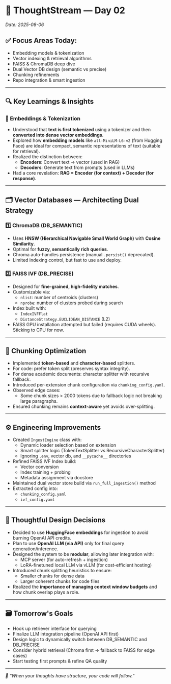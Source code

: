 # 🧠 ThoughtStream — Day 02

_Date: 2025-08-06_

## ✅ Focus Areas Today:
- Embedding models & tokenization
- Vector indexing & retrieval algorithms
- FAISS & ChromaDB deep dive
- Dual Vector DB design (semantic vs precise)
- Chunking refinements
- Repo integration & smart ingestion

---

## 🔍 Key Learnings & Insights

### 🧬 Embeddings & Tokenization

- Understood that **text is first tokenized** using a tokenizer and then **converted into dense vector embeddings**.
- Explored how **embedding models** like `all-MiniLM-L6-v2` (from Hugging Face) are ideal for compact, semantic representations of text (suitable for retrieval).
- Realized the distinction between:
  - **Encoders**: Convert text → vector (used in RAG)
  - **Decoders**: Generate text from prompts (used in LLMs)
- Had a core revelation: **RAG = Encoder (for context) + Decoder (for response)**.

---

## 🗂️ Vector Databases — Architecting Dual Strategy

### 1️⃣ ChromaDB (DB_SEMANTIC)
- Uses **HNSW (Hierarchical Navigable Small World Graph)** with **Cosine Similarity**.
- Optimal for **fuzzy, semantically rich queries**.
- Chroma auto-handles persistence (manual `.persist()` deprecated).
- Limited indexing control, but fast to use and deploy.

### 2️⃣ FAISS IVF (DB_PRECISE)
- Designed for **fine-grained, high-fidelity matches**.
- Customizable via:
  - `nlist`: number of centroids (clusters)
  - `nprobe`: number of clusters probed during search
- Index built with:
  - `IndexIVFFlat`
  - `DistanceStrategy.EUCLIDEAN_DISTANCE` (L2)
- FAISS GPU installation attempted but failed (requires CUDA wheels). Sticking to CPU for now.

---

## 🧪 Chunking Optimization

- Implemented **token-based** and **character-based** splitters.
- For code: prefer token split (preserves syntax integrity).
- For dense academic documents: character splitter with recursive fallback.
- Introduced per-extension chunk configuration via `chunking_config.yaml`.
- Observed edge cases:
  - Some chunk sizes > 2000 tokens due to fallback logic not breaking large paragraphs.
- Ensured chunking remains **context-aware** yet avoids over-splitting.

---

## ⚙️ Engineering Improvements

- Created `IngestEngine` class with:
  - Dynamic loader selection based on extension
  - Smart splitter logic (TokenTextSplitter vs RecursiveCharacterSplitter)
  - Ignoring `.env`, vector db, and `__pycache__` directories
- Refined FAISS IVF Index build:
  - Vector conversion
  - Index training + probing
  - Metadata assignment via docstore
- Maintained dual vector store build via `run_full_ingestion()` method
- Extracted config into:
  - `chunking_config.yaml`
  - `ivf_config.yaml`

---

## 🧠 Thoughtful Design Decisions

- Decided to use **HuggingFace embeddings** for ingestion to avoid burning OpenAI API credits.
- Plan to use **OpenAI LLM (via API)** only for final query generation/inference.
- Designed the system to be **modular**, allowing later integration with:
  - MCP server (for auto-refresh + ingestion)
  - LoRA-finetuned local LLM via vLLM (for cost-efficient hosting)
- Introduced chunk splitting heuristics to ensure:
  - Smaller chunks for dense data
  - Larger coherent chunks for code files
- Realized the **importance of managing context window budgets** and how chunk overlap plays a role.

---

## 🗃️ Tomorrow's Goals

- Hook up retriever interface for querying
- Finalize LLM integration pipeline (OpenAI API first)
- Design logic to dynamically switch between DB_SEMANTIC and DB_PRECISE
- Consider hybrid retrieval (Chroma first → fallback to FAISS for edge cases)
- Start testing first prompts & refine QA quality

---

_🧠 “When your thoughts have structure, your code will follow.”_

